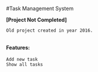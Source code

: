 #Task Management System

**[Project Not Completed]**

`Old project created in year 2016.` <br> <br>

**Features:** <br> <br>
`Add new task` <br>
`Show all tasks` <br>